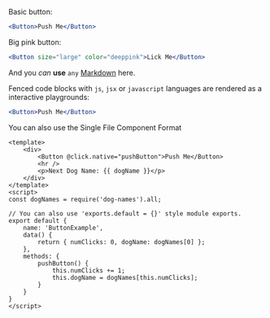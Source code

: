 Basic button:

```jsx
<Button>Push Me</Button>
```

Big pink button:

```jsx
<Button size="large" color="deeppink">Lick Me</Button>
```

And you *can* **use** `any` [Markdown](http://daringfireball.net/projects/markdown/) here.

Fenced code blocks with `js`, `jsx` or `javascript` languages are rendered as a interactive playgrounds:

```jsx
<Button>Push Me</Button>
```

You can also use the Single File Component Format

```vue
<template>
    <div>
        <Button @click.native="pushButton">Push Me</Button>
        <hr />
        <p>Next Dog Name: {{ dogName }}</p>
    </div>
</template>
<script>
const dogNames = require('dog-names').all;

// You can also use 'exports.default = {}' style module exports.
export default {
	name: 'ButtonExample',
	data() {
		return { numClicks: 0, dogName: dogNames[0] };
	},
	methods: {
		pushButton() {
			this.numClicks += 1;
			this.dogName = dogNames[this.numClicks];
		}
	}
}
</script>
```

